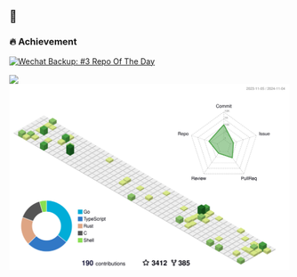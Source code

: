 ## 👷
### 🔥 Achievement

[![Wechat Backup: #3 Repo Of The Day](https://trendshift.io/api/badge/repositories/3678)](https://trendshift.io/repositories/3678)

<img align="center" src="https://skillicons.dev/icons?i=linux,rust,go,java,python,vim,docker,react&theme=light" />
<img align="center" src="./profile-3d-contrib/profile-green-animate.svg" />

